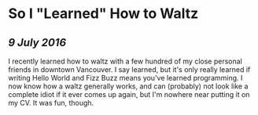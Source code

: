 So I "Learned" How to Waltz
===========================

*9 July 2016*
-------------

I recently learned how to waltz with a few hundred of my close personal friends in downtown Vancouver.
I say learned, but it's only really learned if writing Hello World and Fizz Buzz means you've learned programming.
I now know how a waltz generally works, and can (probably) not look like a complete idiot if it ever comes up again, but I'm nowhere near putting it on my CV.
It was fun, though.
